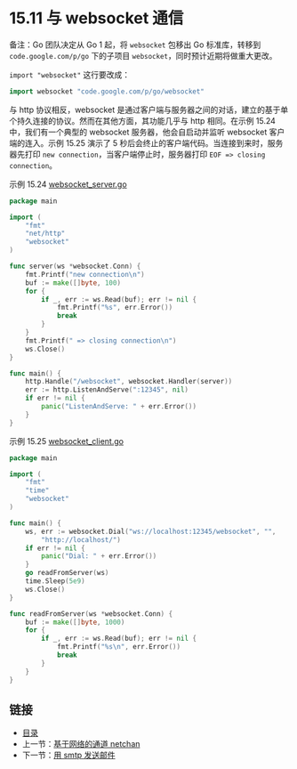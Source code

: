 # 15.11 与 websocket 通信

备注：Go 团队决定从 Go 1 起，将 `websocket`  包移出 Go 标准库，转移到 `code.google.com/p/go` 下的子项目 `websocket`，同时预计近期将做重大更改。

`import "websocket"` 这行要改成：
```go
import websocket "code.google.com/p/go/websocket"
```

与 http 协议相反，websocket 是通过客户端与服务器之间的对话，建立的基于单个持久连接的协议。然而在其他方面，其功能几乎与 http 相同。在示例 15.24 中，我们有一个典型的 websocket 服务器，他会自启动并监听 websocket 客户端的连入。示例 15.25 演示了 5 秒后会终止的客户端代码。当连接到来时，服务器先打印 `new connection`，当客户端停止时，服务器打印 `EOF => closing connection`。

示例 15.24 [websocket_server.go](examples/chapter_15/websocket_server.go)
```go
package main

import (
	"fmt"
	"net/http"
	"websocket"
)

func server(ws *websocket.Conn) {
	fmt.Printf("new connection\n")
	buf := make([]byte, 100)
	for {
		if _, err := ws.Read(buf); err != nil {
			fmt.Printf("%s", err.Error())
			break
		}
	}
	fmt.Printf(" => closing connection\n")
	ws.Close()
}

func main() {
	http.Handle("/websocket", websocket.Handler(server))
	err := http.ListenAndServe(":12345", nil)
	if err != nil {
		panic("ListenAndServe: " + err.Error())
	}
}
```

示例 15.25 [websocket_client.go](examples/chapter_15/websocket_client.go)
```go
package main

import (
	"fmt"
	"time"
	"websocket"
)

func main() {
	ws, err := websocket.Dial("ws://localhost:12345/websocket", "",
		"http://localhost/")
	if err != nil {
		panic("Dial: " + err.Error())
	}
	go readFromServer(ws)
	time.Sleep(5e9)
    ws.Close()
}

func readFromServer(ws *websocket.Conn) {
	buf := make([]byte, 1000)
	for {
		if _, err := ws.Read(buf); err != nil {
			fmt.Printf("%s\n", err.Error())
			break
		}
	}
}
```

## 链接

- [目录](directory.md)
- 上一节：[基于网络的通道 netchan](15.10.md)
- 下一节：[用 smtp 发送邮件](15.12.md)
